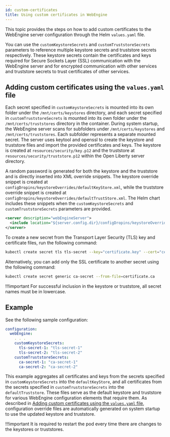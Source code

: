 ```yaml
---
id: custom-certificates
title: Using custom certificates in WebEngine
---
```


This topic provides the steps on how to add custom certificates to the WebEngine server configuration through the Helm `values.yaml` file.

You can use the `customKeystoreSecrets` and `customTruststoreSecrets` parameters to reference multiple keystore secrets and truststore secrets respectively. These keystore secrets contain the certificates and keys required for Secure Sockets Layer (SSL) communication with the WebEngine server and for encrypted communication with other services and truststore secrets to trust certificates of other services.

## Adding custom certificates using the `values.yaml` file

Each secret specified in `customKeystoreSecrets` is mounted into its own folder under the `/mnt/certs/keystores` directory, and each secret specified in `customTruststoreSecrets` is mounted into its own folder under the `/mnt/certs/truststores` directory in the container. During system startup, the WebEngine server scans for subfolders under `/mnt/certs/keystores` and `/mnt/certs/truststores`. Each subfolder represents a separate mounted secret. The server uses keytool and openssl to create the keystore and truststore files and import the provided certificates and keys. The keystore is created at `resources/security/key.p12` and the truststore at `resources/security/truststore.p12` within the Open Liberty server directory.

A random password is generated for both the keystore and the truststore and is directly inserted into XML override snippets. The keystore override snippet is created at `configDropins/keystoreOverrides/defaultKeyStore.xml`, while the truststore override snippet is created at `configDropins/keystoreOverrides/defaultTrustStore.xml`. The Helm chart includes these snippets when the `customKeystoreSecrets` and `customTruststoreSecrets` parameters are provided.

```xml
<server description="webEngineServer">
  <include location="${server.config.dir}/configDropins/keystoreOverrides/defaultKeyStore.xml"/>
</server>
```

To create a new secret from the Transport Layer Security (TLS) key and certificate files, run the following command:

```sh
kubectl create secret tls tls-secret --key="certificate.key" --cert="certificate.crt"
```

Alternatively, you can add only the SSL certificate to another secret using the following command:

```sh
kubectl create secret generic ca-secret --from-file=certificate.ca
```

!!!important
    For successful inclusion in the keystore or truststore, all secret names must be in lowercase.

## Example

See the following sample configuration:

```yaml
configuration:
  webEngine:
    . . .
    customKeystoreSecrets:
      tls-secret-1: "tls-secret-1"
      tls-secret-2: "tls-secret-2"
    customTruststoreSecrets:
      ca-secret-1: "ca-secret-1"
      ca-secret-2: "ca-secret-2"
```

This example aggregates all certificates and keys from the secrets specified in `customKeystoreSecrets` into the `defaultKeyStore`, and all certificates from the secrets specified in `customTruststoreSecrets` into the `defaultTruststore`. These files serve as the default keystore and truststore for various WebEngine configuration elements that require them. As described in [Adding custom certificates using the `values.yaml` file](#adding-custom-certificates-using-the-valuesyaml-file), configuration override files are automatically generated on system startup to use the updated keystore and truststore.

!!!important
    It is required to restart the pod every time there are changes to the keystores or truststores.
